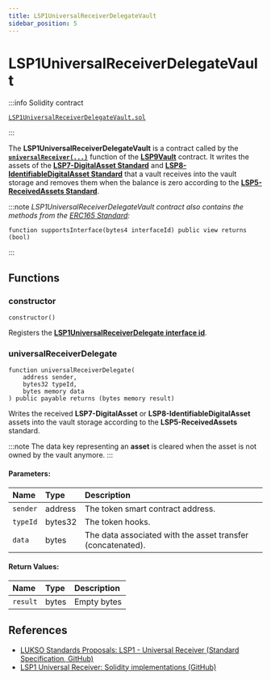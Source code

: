 ```yaml
---
title: LSP1UniversalReceiverDelegateVault
sidebar_position: 5
---
```


# LSP1UniversalReceiverDelegateVault

:::info Solidity contract

[`LSP1UniversalReceiverDelegateVault.sol`](https://github.com/lukso-network/lsp-smart-contracts/blob/main/contracts/LSP1UniversalReceiver/LSP1UniversalReceiverDelegateVault/LSP1UniversalReceiverDelegateVault.sol)

:::

The **LSP1UniversalReceiverDelegateVault** is a contract called by the **[`universalReceiver(...)`](./lsp9-vault.md#universalreceiver)** function of the **[LSP9Vault](./lsp9-vault.md)** contract. It writes the assets of the **[LSP7-DigitalAsset Standard](../nft-2.0/LSP7-Digital-Asset.md)** and **[LSP8-IdentifiableDigitalAsset Standard](../nft-2.0/LSP8-Identifiable-Digital-Asset.md)** that a vault receives into the vault storage and removes them when the balance is zero according to the **[LSP5-ReceivedAssets Standard](https://github.com/lukso-network/LIPs/blob/main/LSPs/LSP-5-ReceivedAssets.md)**.

:::note
_LSP1UniversalReceiverDelegateVault contract also contains the methods from the [ERC165 Standard](https://eips.ethereum.org/EIPS/eip-165):_

```solidity
function supportsInterface(bytes4 interfaceId) public view returns (bool)
```

:::

## Functions

### constructor

```solidity
constructor()
```

Registers the **[LSP1UniversalReceiverDelegate interface id](./interface-ids.md)**.

### universalReceiverDelegate

```solidity
function universalReceiverDelegate(
    address sender,
    bytes32 typeId,
    bytes memory data
) public payable returns (bytes memory result)
```

Writes the received **LSP7-DigitalAsset** or **LSP8-IdentifiableDigitalAsset** assets into the vault storage according to the **LSP5-ReceivedAssets** standard.

:::note
The data key representing an **asset** is cleared when the asset is not owned by the vault anymore.
:::

#### Parameters:

| Name     | Type    | Description                                                 |
| :------- | :------ | :---------------------------------------------------------- |
| `sender` | address | The token smart contract address.                           |
| `typeId` | bytes32 | The token hooks.                                            |
| `data`   | bytes   | The data associated with the asset transfer (concatenated). |

#### Return Values:

| Name     | Type  | Description |
| :------- | :---- | :---------- |
| `result` | bytes | Empty bytes |

## References

- [LUKSO Standards Proposals: LSP1 - Universal Receiver (Standard Specification, GitHub)](https://github.com/lukso-network/LIPs/blob/main/LSPs/LSP-1-UniversalReceiver.md)
- [LSP1 Universal Receiver: Solidity implementations (GitHub)](https://github.com/lukso-network/lsp-universalprofile-smart-contracts/tree/develop/contracts/LSP1UniversalReceiver)
